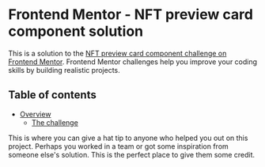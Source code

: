 # Frontend Mentor - NFT preview card component solution

This is a solution to the [NFT preview card component challenge on Frontend Mentor](https://www.frontendmentor.io/challenges/nft-preview-card-component-SbdUL_w0U). Frontend Mentor challenges help you improve your coding skills by building realistic projects. 

## Table of contents

- [Overview](#overview)
  - [The challenge](#the-challenge)

















This is where you can give a hat tip to anyone who helped you out on this project. Perhaps you worked in a team or got some inspiration from someone else's solution. This is the perfect place to give them some credit.
